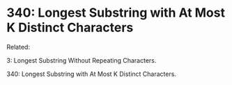 # 340: Longest Substring with At Most K Distinct Characters

Related:

3: Longest Substring Without Repeating Characters.

340: Longest Substring with At Most K Distinct Characters.